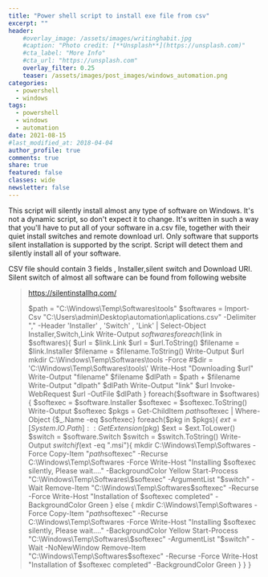 ```yaml
---
title: "Power shell script to install exe file from csv"
excerpt: ""
header:
    #overlay_image: /assets/images/writinghabit.jpg
    #caption: "Photo credit: [**Unsplash**](https://unsplash.com)"
    #cta_label: "More Info"
    #cta_url: "https://unsplash.com"
    overlay_filter: 0.25
    teaser: /assets/images/post_images/windows_automation.png
categories:
  - powershell
  - windows
tags:
  - powershell
  - windows
  - automation
date: 2021-08-15
#last_modified_at: 2018-04-04  
author_profile: true
comments: true
share: true
featured: false
classes: wide
newsletter: false
---
```


This script will silently install almost any type of software on Windows. It's not a dynamic script, so don't expect it to change. It's written in such a way that you'll have to put all of your software in a.csv file, together with their quiet install switches and remote download url. Only software that supports silent installation is supported by the script. Script will detect them and silently install all of your software.

CSV file should contain 3 fields , Installer,silent switch and Download URI.
Silent switch of almost all software can be found from following website

> https://silentinstallhq.com/
> 
> $path = "C:\Windows\Temp\Softwares\tools\" $softwares = Import-Csv
> "C:\Users\admin\Desktop\automation\aplications.csv" -Delimiter ","
> -Header 'Installer' , 'Switch' , 'Link' | Select-Object Installer,Switch,Link Write-Output $softwares foreach($link in
> $softwares){ $url = $link.Link $url = $url.ToString() $filename =
> $link.Installer $filename = $filename.ToString() Write-Output $url
> mkdir C:\Windows\Temp\Softwares\tools -Force #$dir =
> 'C:\Windows\Temp\Softwares\tools\' Write-Host "Downloading $url"
> Write-Output "filename" $filename $dlPath = $path + $filename
> Write-Output "dlpath" $dlPath Write-Output "link" $url
> Invoke-WebRequest $url -OutFile $dlPath } foreach($software in
> $softwares){ $softexec = $software.Installer $softexec =
> $softexec.ToString() Write-Output $softexec $pkgs = Get-ChildItem
> $path$softexec | Where-Object {$_.Name -eq $softexec} foreach($pkg in
> $pkgs){ $ext = [System.IO.Path]::GetExtension($pkg) $ext =
> $ext.ToLower() $switch = $software.Switch $switch = $switch.ToString()
> Write-Output $switch if($ext -eq ".msi"){ mkdir
> C:\Windows\Temp\Softwares -Force Copy-Item "$path$softexec" -Recurse
> C:\Windows\Temp\Softwares -Force Write-Host "Installing $softexec
> silently, Please wait...." -BackgroundColor Yellow Start-Process
> "C:\Windows\Temp\Softwares\$softexec" -ArgumentList "$switch" -Wait
> Remove-Item "C:\Windows\Temp\Softwares\$softexec" -Recurse -Force
> Write-Host "Installation of $softexec completed" -BackgroundColor
> Green } else { mkdir C:\Windows\Temp\Softwares -Force Copy-Item
> "$path$softexec" -Recurse C:\Windows\Temp\Softwares -Force Write-Host
> "Installing $softexec silently, Please wait...." -BackgroundColor
> Yellow Start-Process "C:\Windows\Temp\Softwares\$softexec"
> -ArgumentList "$switch" -Wait -NoNewWindow Remove-Item "C:\Windows\Temp\Softwares\$softexec" -Recurse -Force Write-Host
> "Installation of $softexec completed" -BackgroundColor Green } } }





<!--stackedit_data:
eyJoaXN0b3J5IjpbMTg5NjY1OTI0MCwtOTI0NzE2ODgxLDEwMT
I1MzkwODUsMTYzNDI3MTczNCwxNDE3MDQ1OTQ0LC01NTQzMjA1
OCwtNjIzNDUyNzQzLC02MDY0MjkwMzUsNTIxNzUxMzkxLC00Mj
UwNzI5MjQsMTUwOTk2NTM2MSwtMTcwODE4NzI4OSwtMjExMDAy
MzQ2M119
-->